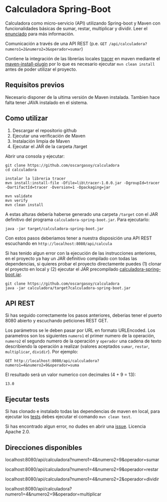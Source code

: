 # Calculadora Spring-Boot
Calculadora como micro-servicio (API) utilizando Spring-boot y Maven con funcionalidades básicas de sumar, restar, multiplicar y dividir.
Leer el [enunciado](https://github.com/oscargasoy/calculadora/blob/main/enunciado.md) para más información.

Comunicación a través de una API REST (p.e. ```GET /api/calculadora?numero1=2&numero2=3&operador=sumar```)

Contiene la integración de las librerías locales [tracer](https://github.com/oscargasoy/calculadora/tree/main/lib) en maven mediante el [maven-install-plugin](https://github.com/oscargasoy/calculadora/blob/main/pom.xml#L75) por lo que es necesario ejecutar `mvn clean install` antes de poder utilizar el proyecto.

## Requisitos previos
Necesario disponer de la ultima versión de Maven instalada. Tambien hace falta tener JAVA instalado en el sistema.

## Como utilizar

1. Descargar el repositorio github
2. Ejecutar una verificación de Maven
3. Instalación limpia de Maven
4. Ejecutar el JAR de la carpeta /target

Abrir una consola y ejecutar:

```
git clone https://github.com/oscargasoy/calculadora
cd calculadora

instalar la libreria tracer
mvn install:install-file -Dfile=lib\tracer-1.0.0.jar -DgroupId=tracer -DartifactId=tracer -Dversion=1 -Dpackaging=jar

mvn validate
mvn verify
mvn clean install
```

A estas alturas debería haberse generado una carpeta `/target` con el JAR definitivo del programa `calculadora-spring-boot.jar`. Para ejecutarlo:

`java -jar target/calculadora-spring-boot.jar`

Con estos pasos deberiamos tener a nuestra disposición una API REST escuchando en `http://localhost:8080/api/calcula`

Si has tenido algun error con la ejecución de las instrucciones anteriores, en el proyecto ya hay un JAR definitivo compilado con todas las dependencias, si quieres probar el proyecto directamente puedes (1) clonar el proyecto en local y (2) ejecutar el JAR precompilado [calculadora-spring-boot.jar](https://github.com/oscargasoy/calculadora/blob/main/target/calculadora-spring-boot.jar).

```
git clone https://github.com/oscargasoy/calculadora
java -jar calculadora/target7calculadora-spring-boot.jar
```

## API REST
Si has seguido correctamente los pasos anteriores, deberias tener el puerto 8080 abierto y escuchando peticiones REST GET.

Los parámetros se le deben pasar por URL en formato URLEncoded. Los parametros son los siguientes `numero1` el primer numero de la operación,
`numero2` el segundo numero de la operación y `operador` una cadena de texto describiendo la operación a realizar (valores aceptados `sumar`, `restar`, `multiplicar`, `dividir`). Por ejemplo:

`GET http://localhost:8080/api/calculadora?numero1=4&numero2=9&operador=suma`

El resultado será un valor numerico con decimales (4 + 9 = 13):

`13.0`

## Ejecutar tests

Si has clonado e instalado todas las dependencias de maven en local, para ejecutar los [tests](https://github.com/oscargasoy/calculadora/tree/main/src/test/java) debes ejecutar el comando `mvn clean test`.

Si has encontrado algun error, no dudes en abrir una [issue](https://github.com/oscargasoy/calculadora/issues). Licencia Apache 2.0.

## Direcciones disponibles
localhost:8080/api/calculadora?numero1=4&numero2=9&operador=sumar

localhost:8080/api/calculadora?numero1=4&numero2=9&operador=restar

localhost:8080/api/calculadora?numero1=4&numero2=2&operador=dividir

localhost:8080/api/calculadora?numero1=4&numero2=9&operador=multiplicar
